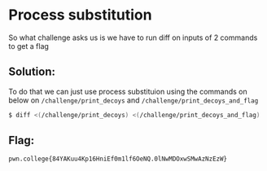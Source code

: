 # Process substitution 

So what challenge asks us is we have to run diff on inputs of 2 commands to get a flag 



## Solution:

To do that we can just use process substituion using the commands on below on `/challenge/print_decoys` and `/challenge/print_decoys_and_flag`

```sh
$ diff <(/challenge/print_decoys) <(/challenge/print_decoys_and_flag)
```

## Flag: 

```
pwn.college{84YAKuu4Kp16HniEf0m1lf6OeNQ.0lNwMDOxwSMwAzNzEzW}
```


